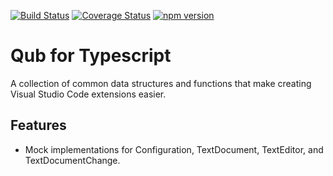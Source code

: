 [![Build Status](https://travis-ci.org/danschultequb/qub-typescript-vscode.svg?branch=master)](https://travis-ci.org/danschultequb/qub-typescript-vscode)
[![Coverage Status](https://coveralls.io/repos/github/danschultequb/qub-typescript-vscode/badge.svg?branch=master)](https://coveralls.io/github/danschultequb/qub-typescript-vscode?branch=master)
[![npm version](https://badge.fury.io/js/qub-vscode.svg)](https://badge.fury.io/js/qub-vscode)

# Qub for Typescript

A collection of common data structures and functions that make creating Visual Studio Code extensions easier.

## Features

- Mock implementations for Configuration, TextDocument, TextEditor, and TextDocumentChange.
